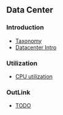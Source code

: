 Data Center
---

### Introduction
- [Taxonomy](https://github.com/hxwang/GreenDC-Summary/blob/master/data-center/taxonomy.md)
- [Datacenter Intro](https://github.com/hxwang/GreenDC-Summary/blob/master/data-center/datacenter-intro.md)

### Utilization
- [CPU utilization](https://github.com/hxwang/GreenDC-Summary/blob/master/data-center/CPU-utilization.md)

### OutLink
- [TODO](https://github.com/hxwang/GreenDC-Summary/blob/master/data-center/todo.md)

